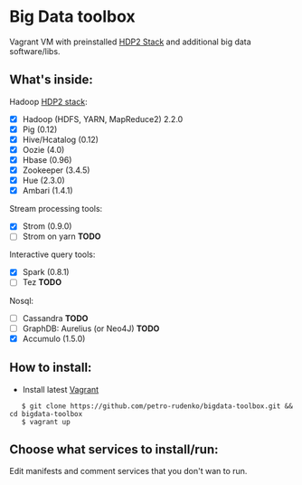 # Big Data toolbox

Vagrant VM with preinstalled [HDP2 Stack](http://hortonworks.com/products/hdp/hdp2/) and additional big data software/libs.

## What's inside:

Hadoop [HDP2 stack](http://hortonworks.com/products/hdp/hdp2/):
- [x] Hadoop (HDFS, YARN, MapReduce2) 2.2.0
- [x] Pig (0.12)
- [x] Hive/Hcatalog (0.12)
- [x] Oozie (4.0)
- [x] Hbase (0.96)
- [x] Zookeeper (3.4.5)
- [x] Hue (2.3.0)
- [x] Ambari (1.4.1)

Stream processing tools: 
- [x] Strom (0.9.0)
- [ ] Strom on yarn **TODO**

Interactive query tools:
- [x] Spark (0.8.1) 
- [ ] Tez **TODO**

Nosql:
- [ ] Cassandra **TODO**
- [ ] GraphDB: Aurelius (or Neo4J) **TODO**
- [x] Accumulo (1.5.0)

## How to install:
* Install latest [Vagrant](http://www.vagrantup.com/)

```
   $ git clone https://github.com/petro-rudenko/bigdata-toolbox.git && cd bigdata-toolbox
   $ vagrant up
```

## Choose what services to install/run:
Edit manifests and comment services that you don't wan to run.

